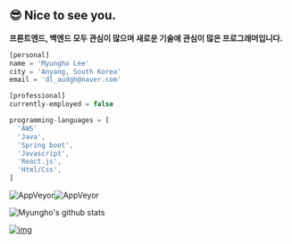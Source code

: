 ## 😎 Nice to see you.

**프론트엔드, 백엔드 모두 관심이 많으며 새로운 기술에 관심이 많은 프로그래머입니다.**

```javascript
[personal]
name = 'Myungho Lee'
city = 'Anyang, South Korea'
email = 'dl_audgh@naver.com'

[professional]
currently-employed = false

programming-languages = [
  'AWS'
  'Java',
  'Spring boot',
  'Javascript',
  'React.js',
  'Html/Css',
]
```

![AppVeyor](http://img.shields.io/badge/-Instagram-black?style=flat&logo=Instagram&link=https://www.instagram.com/dl_audgh/)![AppVeyor](http://img.shields.io/badge/-Mail-green?style=flat&logo=Gmail&link=dl_audgh@naver.com)

![Myungho's github stats](https://github-readme-stats.vercel.app/api?username=2myungho&show_icons=true)	



[![img](https://camo.githubusercontent.com/fb6d3697ea1b63b88f1a5c69c00d63da09b38c6247447b3ccaf7b8eedb407821/68747470733a2f2f696d672e736869656c64732e696f2f62616467652f65e280916d61696c2d4431343833362e7376673f7374796c653d666f722d7468652d6261646765266c6f676f3d474d61696c266c6f676f436f6c6f723d7768697465)](dl_audgh@naver.com) 